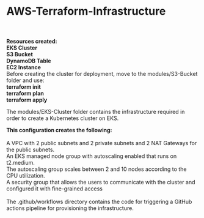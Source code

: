 # AWS-Terraform-Infrastructure
<br><br>
<b>Resources created:<br>
EKS Cluster<br>
S3 Bucket<br>
DynamoDB Table<br>
EC2 Instance<br>
</b>
Before creating the cluster for deployment, move to the modules/S3-Bucket folder and use:<br>
<b>terraform init</b><br>
<b>terraform plan</b><br>
<b>terraform apply</b><br>

The modules/EKS-Cluster folder contains the infrastructure required in order to create a Kubernetes cluster on EKS.<br>

<b>This configuration creates the following:</b><br><br>
A VPC with 2 public subnets and 2 private subnets and 2 NAT Gateways for the public subnets.<br>
An EKS managed node group with autoscaling enabled that runs on t2.medium.<br>
The autoscaling group scales between 2 and 10 nodes according to the CPU utilization.<br>
A security group that allows the users to communicate with the cluster and configured it with fine-grained access<br>
<br>
The .github/workflows directory contains the code for triggering a GitHub actions pipeline for provisioning the infrastructure.
